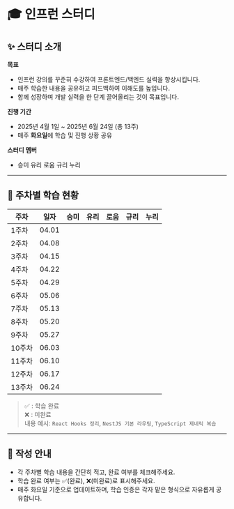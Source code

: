 # 🎓 인프런 스터디

## ✨ 스터디 소개

**목표**  
- 인프런 강의를 꾸준히 수강하여 프론트엔드/백엔드 실력을 향상시킵니다.  
- 매주 학습한 내용을 공유하고 피드백하여 이해도를 높입니다.  
- 함께 성장하며 개발 실력을 한 단계 끌어올리는 것이 목표입니다.

**진행 기간**  
- 2025년 4월 1일 ~ 2025년 6월 24일 (총 13주)  
- 매주 **화요일**에 학습 및 진행 상황 공유  

**스터디 멤버**  
- 승미  유리  로움  규리  누리  

---

## 📅 주차별 학습 현황

| 주차 | 일자 | 승미 | 유리 | 로움 | 규리 | 누리 |
|------|------|------|------|------|------|------|
| 1주차 | 04.01 |  |  |  |  |  |
| 2주차 | 04.08 |  |  |  |  |  |
| 3주차 | 04.15 |  |  |  |  |  |
| 4주차 | 04.22 |  |  |  |  |  |
| 5주차 | 04.29 |  |  |  |  |  |
| 6주차 | 05.06 |  |  |  |  |  |
| 7주차 | 05.13 |  |  |  |  |  |
| 8주차 | 05.20 |  |  |  |  |  |
| 9주차 | 05.27 |  |  |  |  |  |
| 10주차 | 06.03 |  |  |  |  |  |
| 11주차 | 06.10 |  |  |  |  |  |
| 12주차 | 06.17 |  |  |  |  |  |
| 13주차 | 06.24 |  |  |  |  |  |

> ✅ : 학습 완료  
> ❌ : 미완료  
> 내용 예시: `React Hooks 정리`, `NestJS 기본 라우팅`, `TypeScript 제네릭 복습`

---

## 📌 작성 안내

- 각 주차별 학습 내용을 간단히 적고, 완료 여부를 체크해주세요.
- 학습 완료 여부는 ✅(완료), ❌(미완료)로 표시해주세요.
- 매주 화요일 기준으로 업데이트하며, 학습 인증은 각자 맡은 형식으로 자유롭게 공유합니다.


